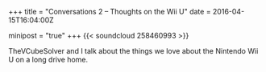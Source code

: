 +++
title = "Conversations 2 – Thoughts on the Wii U"
date = 2016-04-15T16:04:00Z

minipost = "true"
+++
{{< soundcloud 258460993 >}}

TheVCubeSolver and I talk about the things we love about the Nintendo Wii U on a long drive home.
